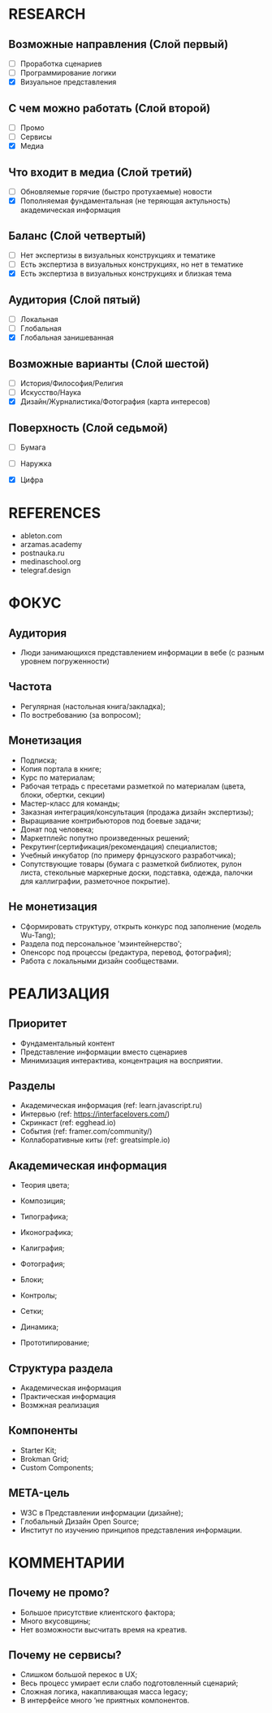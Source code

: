 # RESEARCH

## Возможные направления (Слой первый)
* [ ] Проработка сценариев
* [ ] Программирование логики
* [x] Визуальное представления

## С чем можно работать (Слой второй)
* [ ] Промо
* [ ] Сервисы
* [x] Медиа

## Что входит в медиа (Слой третий)
* [ ] Обновляемые горячие (быстро протухаемые) новости
* [x] Пополняемая фундаментальная (не теряющая актульность) академическая информация

## Баланс (Слой четвертый)
* [ ] Нет экспертизы в визуальных конструкциях и тематике
* [ ] Есть экспертиза в визуальных конструкциях, но нет в тематике
* [x] Есть экспертиза в визуальных конструкциях и близкая тема

##  Аудитория (Слой пятый)
* [ ] Локальная
* [ ] Глобальная
* [x] Глобальная занишеванная

## Возможные варианты (Слой шестой)
* [ ] История/Философия/Религия
* [ ] Искусство/Наука
* [x] Дизайн/Журналистика/Фотография (карта интересов)

## Поверхность (Слой седьмой)
* [ ] Бумага
* [ ] Наружка
* [x] Цифра





# REFERENCES
- ableton.com
- arzamas.academy
- postnauka.ru
- medinaschool.org
- telegraf.design





# ФОКУС
## Аудитория
- Люди занимающихся представлением информации в вебе (с разным уровнем погруженности)

## Частота 
- Регулярная (настольная книга/закладка);
- По востребованию (за вопросом);

## Монетизация
- Подписка;
- Копия портала в книге;
- Курс по материалам;
- Рабочая тетрадь с пресетами разметкой по материалам (цвета, блоки, обертки, секции)
- Мастер-класс для команды;
- Заказная интеграция/консультация (продажа дизайн экспертизы);
- Выращивание контрибьюторов под боевые задачи;
- Донат под человека;
- Маркетплейс попутно произведенных решений;
- Рекрутинг(сертификация/рекомендация) специалистов;
- Учебный инкубатор (по примеру фрнцузского разработчика);
- Сопутствующие товары (бумага с разметкой библиотек, рулон листа, стекольные маркерные доски, подставка, одежда, палочки для каллиграфии, разметочное покрытие).


## Не монетизация
- Сформировать структуру, открыть конкурс под заполнение (модель Wu-Tang);
- Раздела под персональное 'мэинтейнерство';
- Опенсорс под процессы (редактура, перевод, фотография);
- Работа с локальными дизайн сообществами.



# РЕАЛИЗАЦИЯ
## Приоритет
- Фундаментальный контент
- Представление информации вместо сценариев
- Минимизация интерактива, концентрация на восприятии.

##  Разделы
- Академическая информация (ref: learn.javascript.ru)
- Интервью (ref: https://interfacelovers.com/)
- Скринкаст (ref: egghead.io)
- События (ref: framer.com/community/)
- Коллаборативные киты (ref: greatsimple.io)

## Академическая информация
- Теория цвета;
- Композиция;
- Типографика;

- Иконографика;
- Калиграфия;
- Фотография;

- Блоки;
- Контролы;

- Сетки;

- Динамика;
- Прототипирование;

## Структура раздела
- Академическая информация
- Практическая информация
- Возмжная реализация


## Компоненты
- Starter Kit;
- Brokman Grid;
- Custom Components;

## META-цель
- W3C в Представлении информации (дизайне);
- Глобальный Дизайн Open Source;
- Институт по изучению принципов представления информации.

# КОММЕНТАРИИ
## Почему не промо?
- Большое присутствие клиентского фактора;
- Много вкусовщины;
- Нет возможности высчитать время на креатив.

## Почему не сервисы?
- Слишком большой перекос в UX;
- Весь процесс умирает если слабо подготовленный сценарий;
- Сложная логика, накапливающая масса legacy;
- В интерфейсе много ‘не приятных компонентов.



